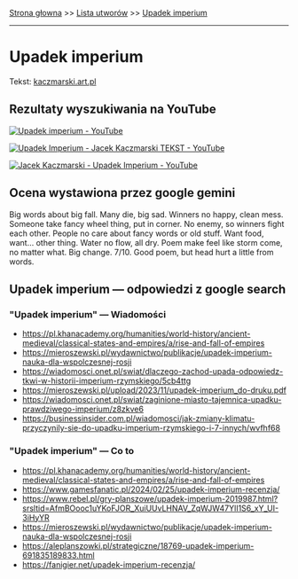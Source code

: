[Strona głowna](../index.md) >> [Lista utworów](../list.md) >> [Upadek imperium](617.md)

---

# Upadek imperium

Tekst: [kaczmarski.art.pl](https://www.kaczmarski.art.pl/tworczosc/wiersze/upadek-imperium/)

## Rezultaty wyszukiwania na YouTube

[![Upadek imperium - YouTube](http://img.youtube.com/vi/I71vkKxRNaw/0.jpg)](https://www.youtube.com/watch?v=I71vkKxRNaw "Upadek imperium - YouTube")

[![Upadek Imperium - Jacek Kaczmarski TEKST - YouTube](http://img.youtube.com/vi/AwDVolqG_zg/0.jpg)](https://www.youtube.com/watch?v=AwDVolqG_zg "Upadek Imperium - Jacek Kaczmarski TEKST - YouTube")

[![Jacek Kaczmarski - Upadek Imperium - YouTube](http://img.youtube.com/vi/HgQkK60wRd8/0.jpg)](https://www.youtube.com/watch?v=HgQkK60wRd8 "Jacek Kaczmarski - Upadek Imperium - YouTube")

## Ocena wystawiona przez google gemini

Big words about big fall. Many die, big sad. Winners no happy, clean mess. Someone take fancy wheel thing, put in corner. No enemy, so winners fight each other. People no care about fancy words or old stuff. Want food, want… other thing. Water no flow, all dry. Poem make feel like storm come, no matter what. Big change. 7/10. Good poem, but head hurt a little from words.


## Upadek imperium — odpowiedzi z google search

### "Upadek imperium" — Wiadomości

 - <https://pl.khanacademy.org/humanities/world-history/ancient-medieval/classical-states-and-empires/a/rise-and-fall-of-empires>
 - <https://mieroszewski.pl/wydawnictwo/publikacje/upadek-imperium-nauka-dla-wspolczesnej-rosji>
 - <https://wiadomosci.onet.pl/swiat/dlaczego-zachod-upada-odpowiedz-tkwi-w-historii-imperium-rzymskiego/5cb4ttg>
 - <https://mieroszewski.pl/upload/2023/11/upadek-imperium_do-druku.pdf>
 - <https://wiadomosci.onet.pl/swiat/zaginione-miasto-tajemnica-upadku-prawdziwego-imperium/z8zkve6>
 - <https://businessinsider.com.pl/wiadomosci/jak-zmiany-klimatu-przyczynily-sie-do-upadku-imperium-rzymskiego-i-7-innych/wvfhf68>

### "Upadek imperium" — Co to

 - <https://pl.khanacademy.org/humanities/world-history/ancient-medieval/classical-states-and-empires/a/rise-and-fall-of-empires>
 - <https://www.gamesfanatic.pl/2024/02/25/upadek-imperium-recenzja/>
 - <https://www.rebel.pl/gry-planszowe/upadek-imperium-2019987.html?srsltid=AfmBOooc1uYKoFJOR_XuiUUvLHNAV_ZqWJW47YlI1S6_xY_UI-3iHyYR>
 - <https://mieroszewski.pl/wydawnictwo/publikacje/upadek-imperium-nauka-dla-wspolczesnej-rosji>
 - <https://aleplanszowki.pl/strategiczne/18769-upadek-imperium-691835189833.html>
 - <https://fanigier.net/upadek-imperium-recenzja/>

